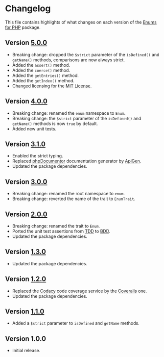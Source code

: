 # Changelog
This file contains highlights of what changes on each version of the [Enums for PHP](https://github.com/cedx/enum.php) package.

## Version [5.0.0](https://github.com/cedx/enum.php/compare/v4.0.0...v5.0.0)
- Breaking change: dropped the `$strict` parameter of the `isDefined()` and `getName()` methods, comparisons are now always strict.
- Added the `assert()` method.
- Added the `coerce()` method.
- Added the `getEntries()` method.
- Added the `getIndex()` method.
- Changed licensing for the [MIT License](https://opensource.org/licenses/MIT).

## Version [4.0.0](https://github.com/cedx/enum.php/compare/v3.1.0...v4.0.0)
- Breaking change: renamed the `enum` namespace to `Enum`.
- Breaking change: the `$strict` parameter of the `isDefined()` and `getName()` methods is now `true` by default.
- Added new unit tests.

## Version [3.1.0](https://github.com/cedx/enum.php/compare/v3.0.0...v3.1.0)
- Enabled the strict typing.
- Replaced [phpDocumentor](https://www.phpdoc.org) documentation generator by [ApiGen](https://github.com/ApiGen/ApiGen).
- Updated the package dependencies.

## Version [3.0.0](https://github.com/cedx/enum.php/compare/v2.0.0...v3.0.0)
- Breaking change: renamed the root namespace to `enum`.
- Breaking change: reverted the name of the trait to `EnumTrait`.

## Version [2.0.0](https://github.com/cedx/enum.php/compare/v1.3.0...v2.0.0)
- Breaking change: renamed the trait to `Enum`.
- Ported the unit test assertions from [TDD](https://en.wikipedia.org/wiki/Test-driven_development) to [BDD](https://en.wikipedia.org/wiki/Behavior-driven_development).
- Updated the package dependencies.

## Version [1.3.0](https://github.com/cedx/enum.php/compare/v1.2.0...v1.3.0)
- Updated the package dependencies.

## Version [1.2.0](https://github.com/cedx/enum.php/compare/v1.1.0...v1.2.0)
- Replaced the [Codacy](https://www.codacy.com) code coverage service by the [Coveralls](https://coveralls.io) one.
- Updated the package dependencies.

## Version [1.1.0](https://github.com/cedx/enum.php/compare/v1.0.0...v1.1.0)
- Added a `$strict` parameter to `isDefined` and `getName` methods. 

## Version 1.0.0
- Initial release.
